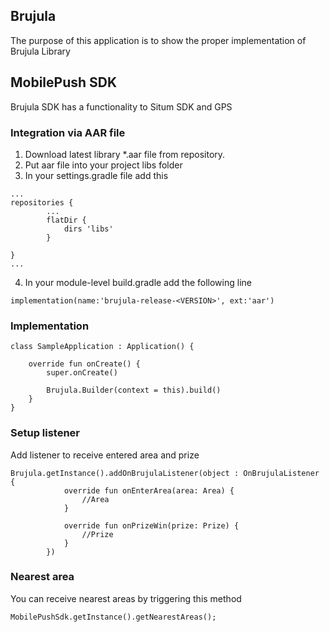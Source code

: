 ## Brujula

The purpose of this application is to show the proper implementation of Brujula Library

## MobilePush SDK

Brujula SDK has a functionality to Situm SDK and GPS

### Integration via AAR file

1. Download latest library *.aar file from repository.
2. Put aar file into your project libs folder
3. In your settings.gradle file add this

```
...
repositories {
        ...
        flatDir {
            dirs 'libs'
        }

}
...
```

4. In your module-level build.gradle add the following line

```
implementation(name:'brujula-release-<VERSION>', ext:'aar')
```

### Implementation

```
class SampleApplication : Application() {

    override fun onCreate() {
        super.onCreate()

        Brujula.Builder(context = this).build()
    }
}
```

### Setup listener

Add listener to receive entered area and prize

```
Brujula.getInstance().addOnBrujulaListener(object : OnBrujulaListener {
            override fun onEnterArea(area: Area) {
                //Area
            }

            override fun onPrizeWin(prize: Prize) {
                //Prize 
            }
        })
```

### Nearest area

You can receive nearest areas by triggering this method

```
MobilePushSdk.getInstance().getNearestAreas();
```